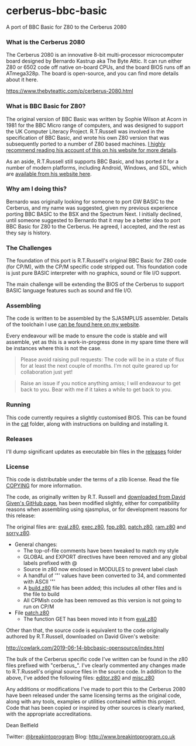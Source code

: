 # cerberus-bbc-basic

A port of BBC Basic for Z80 to the Cerberus 2080

### What is the Cerberus 2080

The Cerberus 2080 is an innovative 8-bit multi-processor microcomputer board designed by Bernardo Kastrup aka The Byte Attic. It can run either Z80 or 6502 code off native on-board CPUs, and the board BIOS runs off an ATmega328p. The board is open-source, and you can find more details about it here.

https://www.thebyteattic.com/p/cerberus-2080.html

### What is BBC Basic for Z80?

The original version of BBC Basic was written by Sophie Wilson at Acorn in 1981 for the BBC Micro range of computers, and was designed to support the UK Computer Literacy Project. R.T.Russell was involved in the specification of BBC Basic, and wrote his own Z80 version that was subsequently ported to a number of Z80 based machines. [I highly recommend reading his account of this on his website for more details](http://www.bbcbasic.co.uk/bbcbasic/history.html).

As an aside, R.T.Russell still supports BBC Basic, and has ported it for a number of modern platforms, including Android, Windows, and SDL, which are [available from his website here](https://www.bbcbasic.co.uk/index.html).

### Why am I doing this?

Bernardo was originally looking for someone to port GW BASIC to the Cerberus, and my name was suggested, given my previous experience porting BBC BASIC to the BSX and the Spectrum Next. I initially declined, until someone suggested to Bernardo that it may be a better idea to port BBC Basic for Z80 to the Cerberus. He agreed, I accepted, and the rest as they say is history.

### The Challenges

The foundation of this port is R.T.Russell's original BBC Basic for Z80 code (for CP/M), with the CP/M specific code stripped out. This foundation code is just pure BASIC interpreter with no graphics, sound or file I/O support.

The main challenge will be extending the BIOS of the Cerberus to support BASIC language features such as sound and file I/O.

### Assembling

The code is written to be assembled by the SJASMPLUS assembler. Details of the toolchain I use [can be found here on my website](http://www.breakintoprogram.co.uk/computers/zx-spectrum-next/assembly-language/z80-development-toolchain).

Every endeavour will be made to ensure the code is stable and will assemble, yet as this is a work-in-progress done in my spare time there will be instances where this is not the case.

> Please avoid raising pull requests: The code will be in a state of flux for at least the next couple of months. I'm not quite geared up for collaboration just yet!

> Raise an issue if you notice anything amiss; I will endeavour to get back to you. Bear with me if it takes a while to get back to you.

### Running

This code currently requires a slightly customised BIOS. This can be found in the [cat](cat) folder, along with instructions on building and installing it.

### Releases

I'll dump significant updates as executable bin files in the [releases](releases) folder

### License

This code is distributable under the terms of a zlib license. Read the file [COPYING](COPYING) for more information.

The code, as originally written by R.T. Russell and [downloaded from David Given's GitHub page](https://github.com/davidgiven/cpmish/tree/master/third_party/bbcbasic), has been modified slightly, either for compatibility reasons when assembling using sjasmplus, or for development reasons for this release:

The original files are: [eval.z80](eval.z80), [exec.z80](exec.z80), [fpp.z80](fpp.z80), [patch.z80](patch.z80), [ram.z80](ram.z80) and [sorry.z80](sorry.z80).

- General changes:
	- The top-of-file comments have been tweaked to match my style
	- GLOBAL and EXPORT directives have been removed and any global labels prefixed with @
	- Source in z80 now enclosed in MODULES to prevent label clash
	- A handful of '"' values have been converted to 34, and commented with ASCII '"'
	- A [build.z80](build.z80) file has been added; this includes all other files and is the file to build
	- All CPMish code has been removed as this version is not going to run on CP/M
- File [patch.z80](patch.z80)
	- The function GET has been moved into it from [eval.z80](eval.z80)

Other than that, the source code is equivalent to the code originally authored by R.T.Russell, downloaded on David Given's website: 

http://cowlark.com/2019-06-14-bbcbasic-opensource/index.html

The bulk of the Cerberus specific code I've written can be found in the z80 files prefixed with "cerberus_". I've clearly commented any changes made to R.T.Russell's original source files in the source code. In addition to the above, I've added the following files: [editor.z80](editor.z80) and [misc.z80](misc.z80)

Any additions or modifications I've made to port this to the Cerberus 2080 have been released under the same licensing terms as the original code, along with any tools, examples or utilities contained within this project. Code that has been copied or inspired by other sources is clearly marked, with the appropriate accreditations.

Dean Belfield

Twitter: [@breakintoprogram](https://twitter.com/BreakIntoProg)
Blog: http://www.breakintoprogram.co.uk
